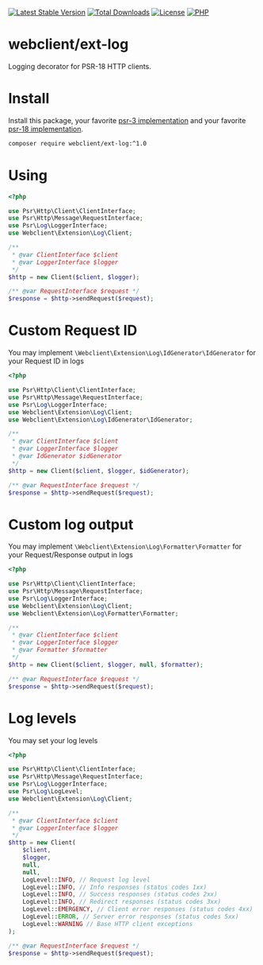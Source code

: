 [![Latest Stable Version](https://img.shields.io/packagist/v/webclient/ext-log.svg?style=flat-square)](https://packagist.org/packages/webclient/ext-log)
[![Total Downloads](https://img.shields.io/packagist/dt/webclient/ext-log.svg?style=flat-square)](https://packagist.org/packages/webclient/ext-log/stats)
[![License](https://img.shields.io/packagist/l/webclient/ext-log.svg?style=flat-square)](https://github.com/phpwebclient/ext-log/blob/master/LICENSE)
[![PHP](https://img.shields.io/packagist/php-v/webclient/ext-log.svg?style=flat-square)](https://php.net)

# webclient/ext-log

Logging decorator for PSR-18 HTTP clients. 

# Install

Install this package, your favorite [psr-3 implementation](https://packagist.org/providers/psr/log-implementation) and your favorite [psr-18 implementation](https://packagist.org/providers/psr/http-client-implementation).

```bash
composer require webclient/ext-log:^1.0
```

# Using

```php
<?php

use Psr\Http\Client\ClientInterface;
use Psr\Http\Message\RequestInterface;
use Psr\Log\LoggerInterface;
use Webclient\Extension\Log\Client;

/** 
 * @var ClientInterface $client 
 * @var LoggerInterface $logger 
 */
$http = new Client($client, $logger);

/** @var RequestInterface $request */
$response = $http->sendRequest($request);
```

# Custom Request ID

You may implement `\Webclient\Extension\Log\IdGenerator\IdGenerator` for your Request ID in logs

```php
<?php

use Psr\Http\Client\ClientInterface;
use Psr\Http\Message\RequestInterface;
use Psr\Log\LoggerInterface;
use Webclient\Extension\Log\Client;
use Webclient\Extension\Log\IdGenerator\IdGenerator;

/** 
 * @var ClientInterface $client 
 * @var LoggerInterface $logger 
 * @var IdGenerator $idGenerator 
 */
$http = new Client($client, $logger, $idGenerator);

/** @var RequestInterface $request */
$response = $http->sendRequest($request);
```

# Custom log output

You may implement `\Webclient\Extension\Log\Formatter\Formatter` for your Request/Response output in logs

```php
<?php

use Psr\Http\Client\ClientInterface;
use Psr\Http\Message\RequestInterface;
use Psr\Log\LoggerInterface;
use Webclient\Extension\Log\Client;
use Webclient\Extension\Log\Formatter\Formatter;

/** 
 * @var ClientInterface $client 
 * @var LoggerInterface $logger 
 * @var Formatter $formatter 
 */
$http = new Client($client, $logger, null, $formatter);

/** @var RequestInterface $request */
$response = $http->sendRequest($request);
```

# Log levels

You may set your log levels

```php
<?php

use Psr\Http\Client\ClientInterface;
use Psr\Http\Message\RequestInterface;
use Psr\Log\LoggerInterface;
use Psr\Log\LogLevel;
use Webclient\Extension\Log\Client;

/** 
 * @var ClientInterface $client 
 * @var LoggerInterface $logger 
 */
$http = new Client(
    $client,
    $logger,
    null,
    null,
    LogLevel::INFO, // Request log level
    LogLevel::INFO, // Info responses (status codes 1xx)
    LogLevel::INFO, // Success responses (status codes 2xx)
    LogLevel::INFO, // Redirect responses (status codes 3xx)
    LogLevel::EMERGENCY, // Client error responses (status codes 4xx)
    LogLevel::ERROR, // Server error responses (status codes 5xx)
    LogLevel::WARNING // Base HTTP client exceptions
);

/** @var RequestInterface $request */
$response = $http->sendRequest($request);
```
